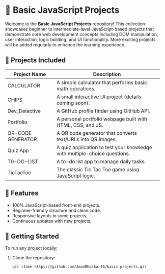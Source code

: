 # 🧠 Basic JavaScript Projects

Welcome to the **Basic JavaScript Projects** repository! This collection showcases beginner to intermediate-level JavaScript-based projects that demonstrate core web development concepts including DOM manipulation, user interaction, logic building, and UI functionality. More exciting projects will be added regularly to enhance the learning experience.

## 📁 Projects Included

| Project Name       | Description                                  |
|--------------------|----------------------------------------------|
| CALCULATOR         | A simple calculator that performs basic math operations. |
| CHIPS              | A small interactive UI project (details coming soon). |
| Dev_Detective      | A GitHub profile finder using GitHub API.    |
| Portfolio          | A personal portfolio webpage built with HTML, CSS, and JS. |
| QR-CODE GENERATOR  | A QR code generator that converts text/URLs into QR images. |
| Quiz App           | A quiz application to test your knowledge with multiple-choice questions. |
| T0-DO-LIST         | A to-do list app to manage daily tasks.      |
| TicTaeToe          | The classic Tic Tac Toe game using JavaScript logic. |

## 📌 Features

- 100% JavaScript-based front-end projects.
- Beginner-friendly structure and clean code.
- Responsive layouts in some projects.
- Continuous updates with new projects.

## 🚀 Getting Started

To run any project locally:

1. Clone the repository:
   ```bash
   git clone https://github.com/AmanBhaskar16/basic-projects.git
